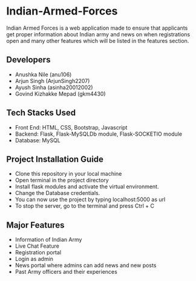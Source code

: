# Indian-Armed-Forces
Indian Armed Forces is a web application made to ensure that applicants get proper information about Indian army and
news on when registrations open and many other features which will be listed in the features section.

<h2>Developers</h2>

 - Anushka Nile (anu106)
 - Arjun Singh (ArjunSingh2207)
 - Ayush Sinha (asinha20012002)
 - Govind Kizhakke Mepad (gkm4430)

<h2>Tech Stacks Used</h2>

 - Front End: HTML, CSS, Bootstrap, Javascript
 - Backend: Flask, Flask-MySQLDb module, Flask-SOCKETIO module
 - Database: MySQL

<h2>Project Installation Guide</h2>

 - Clone this repository in your local machine
 - Open terminal in the project directory
 - Install flask modules and activate the virtual environment.
 - Change the Database credentials.
 - You can now use the project by typing localhost:5000 as url
 - To stop the server, go to the terminal and press Ctrl + C 

<h2>Major Features</h2>

 - Information of Indian Army
 - Live Chat Feature
 - Registration portal
 - Login as admin
 - News portal where admins can add news and new posts
 - Past Army officers and their experiences
